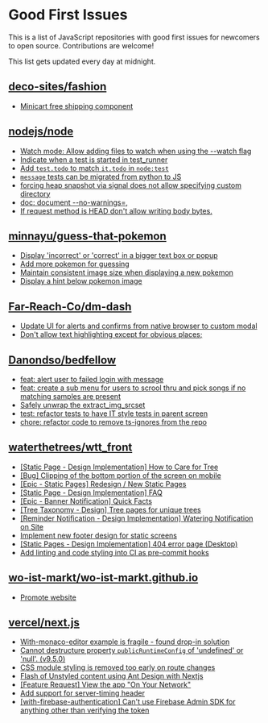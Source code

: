 # Good First Issues

This is a list of JavaScript repositories with good first issues for newcomers to open source. Contributions are welcome!

This list gets updated every day at midnight.

## [deco-sites/fashion](https://github.com/deco-sites/fashion)

- [Minicart free shipping component](https://github.com/deco-sites/fashion/issues/112)

## [nodejs/node](https://github.com/nodejs/node)

- [Watch mode: Allow adding files to watch when using the --watch flag](https://github.com/nodejs/node/issues/45467)
- [Indicate when a test is started in test_runner](https://github.com/nodejs/node/issues/46727)
- [Add `test.todo` to match `it.todo` in `node:test`](https://github.com/nodejs/node/issues/47897)
- [`message` tests can be migrated from python to JS](https://github.com/nodejs/node/issues/47707)
- [forcing heap snapshot via signal does not allow specifying custom directory](https://github.com/nodejs/node/issues/47842)
- [doc: document --no-warnings=<cat1>,<cat2>](https://github.com/nodejs/node/issues/46862)
- [If request method is HEAD don't allow writing body bytes.](https://github.com/nodejs/node/issues/47480)

## [minnayu/guess-that-pokemon](https://github.com/minnayu/guess-that-pokemon)

- [Display 'incorrect' or 'correct' in a bigger text box or popup](https://github.com/minnayu/guess-that-pokemon/issues/5)
- [Add more pokemon for guessing](https://github.com/minnayu/guess-that-pokemon/issues/3)
- [Maintain consistent image size when displaying a new pokemon](https://github.com/minnayu/guess-that-pokemon/issues/2)
- [Display a hint below pokemon image](https://github.com/minnayu/guess-that-pokemon/issues/1)

## [Far-Reach-Co/dm-dash](https://github.com/Far-Reach-Co/dm-dash)

- [Update UI for alerts and confirms from native browser to custom modal](https://github.com/Far-Reach-Co/dm-dash/issues/39)
- [Don't allow text highlighting except for obvious places;](https://github.com/Far-Reach-Co/dm-dash/issues/268)

## [Danondso/bedfellow](https://github.com/Danondso/bedfellow)

- [feat: alert user to failed login with message](https://github.com/Danondso/bedfellow/issues/39)
- [feat: create a sub menu for users to scrool thru and pick songs if no matching samples are present](https://github.com/Danondso/bedfellow/issues/36)
- [Safely unwrap the extract_img_srcset](https://github.com/Danondso/bedfellow/issues/16)
- [test: refactor tests to have IT style tests in parent screen](https://github.com/Danondso/bedfellow/issues/29)
- [chore: refactor code to remove ts-ignores from the repo](https://github.com/Danondso/bedfellow/issues/31)

## [waterthetrees/wtt_front](https://github.com/waterthetrees/wtt_front)

- [[Static Page - Design Implementation] How to Care for Tree](https://github.com/waterthetrees/wtt_front/issues/628)
- [[Bug] Clipping of the bottom portion of the screen on mobile](https://github.com/waterthetrees/wtt_front/issues/459)
- [[Epic - Static Pages] Redesign / New Static Pages](https://github.com/waterthetrees/wtt_front/issues/539)
- [[Static Page - Design Implementation] FAQ](https://github.com/waterthetrees/wtt_front/issues/627)
- [[Epic - Banner Notification] Quick Facts](https://github.com/waterthetrees/wtt_front/issues/688)
- [[Tree Taxonomy - Design] Tree pages for unique trees](https://github.com/waterthetrees/wtt_front/issues/571)
- [[Reminder Notification - Design Implementation] Watering Notification on Site](https://github.com/waterthetrees/wtt_front/issues/689)
- [Implement new footer design for static screens](https://github.com/waterthetrees/wtt_front/issues/367)
- [[Static Pages - Design Implementation]  404 error page (Desktop)](https://github.com/waterthetrees/wtt_front/issues/476)
- [Add linting and code styling into CI as pre-commit hooks](https://github.com/waterthetrees/wtt_front/issues/654)

## [wo-ist-markt/wo-ist-markt.github.io](https://github.com/wo-ist-markt/wo-ist-markt.github.io)

- [Promote website](https://github.com/wo-ist-markt/wo-ist-markt.github.io/issues/38)

## [vercel/next.js](https://github.com/vercel/next.js)

- [With-monaco-editor example is fragile - found drop-in solution](https://github.com/vercel/next.js/issues/25263)
- [Cannot destructure property `publicRuntimeConfig` of 'undefined' or 'null'. (v9.5.0)](https://github.com/vercel/next.js/issues/15568)
- [CSS module styling is removed too early on route changes](https://github.com/vercel/next.js/issues/17464)
- [Flash of Unstyled content using Ant Design with Nextjs](https://github.com/vercel/next.js/issues/48483)
- [[Feature Request] View the app "On Your Network"](https://github.com/vercel/next.js/issues/11367)
- [Add support for server-timing header](https://github.com/vercel/next.js/issues/12382)
- [[with-firebase-authentication] Can't use Firebase Admin SDK for anything other than verifying the token](https://github.com/vercel/next.js/issues/14139)

